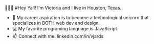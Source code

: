   🙋🏽‍♀️ #Hey Yall! I’m Victoria and I live in Houston, Texas.
- 🦄 My career aspiration is to become a technological unicorn that specializes in BOTH web dev and design.
- 💻 My favorite programing language is JavaScript.
- 📫 Connect with me: linkedin.com/in/vjards
